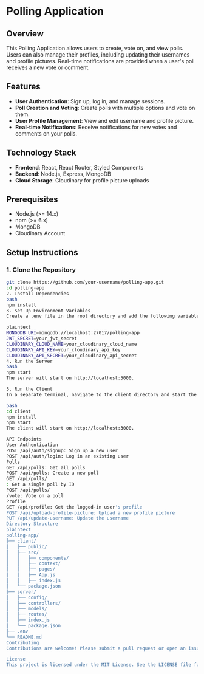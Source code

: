 # Polling Application

## Overview

This Polling Application allows users to create, vote on, and view polls. Users can also manage their profiles, including updating their usernames and profile pictures. Real-time notifications are provided when a user's poll receives a new vote or comment.

## Features

- **User Authentication**: Sign up, log in, and manage sessions.
- **Poll Creation and Voting**: Create polls with multiple options and vote on them.
- **User Profile Management**: View and edit username and profile picture.
- **Real-time Notifications**: Receive notifications for new votes and comments on your polls.

## Technology Stack

- **Frontend**: React, React Router, Styled Components
- **Backend**: Node.js, Express, MongoDB
- **Cloud Storage**: Cloudinary for profile picture uploads

## Prerequisites

- Node.js (>= 14.x)
- npm (>= 6.x)
- MongoDB
- Cloudinary Account

## Setup Instructions

### 1. Clone the Repository

```bash
git clone https://github.com/your-username/polling-app.git
cd polling-app
2. Install Dependencies
bash
npm install
3. Set Up Environment Variables
Create a .env file in the root directory and add the following variables:

plaintext
MONGODB_URI=mongodb://localhost:27017/polling-app
JWT_SECRET=your_jwt_secret
CLOUDINARY_CLOUD_NAME=your_cloudinary_cloud_name
CLOUDINARY_API_KEY=your_cloudinary_api_key
CLOUDINARY_API_SECRET=your_cloudinary_api_secret
4. Run the Server
bash
npm start
The server will start on http://localhost:5000.

5. Run the Client
In a separate terminal, navigate to the client directory and start the React application:

bash
cd client
npm install
npm start
The client will start on http://localhost:3000.

API Endpoints
User Authentication
POST /api/auth/signup: Sign up a new user
POST /api/auth/login: Log in an existing user
Polls
GET /api/polls: Get all polls
POST /api/polls: Create a new poll
GET /api/polls/
: Get a single poll by ID
POST /api/polls/
/vote: Vote on a poll
Profile
GET /api/profile: Get the logged-in user's profile
POST /api/upload-profile-picture: Upload a new profile picture
PUT /api/update-username: Update the username
Directory Structure
plaintext
polling-app/
├── client/
│   ├── public/
│   ├── src/
│   │   ├── components/
│   │   ├── context/
│   │   ├── pages/
│   │   ├── App.js
│   │   ├── index.js
│   └── package.json
├── server/
│   ├── config/
│   ├── controllers/
│   ├── models/
│   ├── routes/
│   ├── index.js
│   └── package.json
├── .env
└── README.md
Contributing
Contributions are welcome! Please submit a pull request or open an issue for any enhancements or bugs.

License
This project is licensed under the MIT License. See the LICENSE file for details.  https://github.com/RohitSahuvlog/velocity-ai-assignment/blob/main/client/src/asset/image%20(4).png
